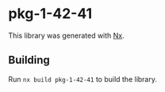 # pkg-1-42-41

This library was generated with [Nx](https://nx.dev).

## Building

Run `nx build pkg-1-42-41` to build the library.
